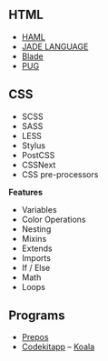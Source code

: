 ## HTML
- [HAML](http://haml.info/)
- [JADE LANGUAGE](http://jade-lang.com/)
- [Blade](https://github.com/bminer/node-blade)
- [PUG](https://pugjs.org/api/getting-started.html)

## CSS
- SCSS
- SASS
- LESS
- Stylus
- PostCSS
- CSSNext
- CSS pre-processors

**Features**
- Variables
- Color Operations
- Nesting
- Mixins
- Extends
- Imports
- If / Else
- Math
- Loops


## Programs
- [Prepos](https://prepros.io/)
- [Codekitapp](https://codekitapp.com/)
– [Koala](http://koala-app.com/)
